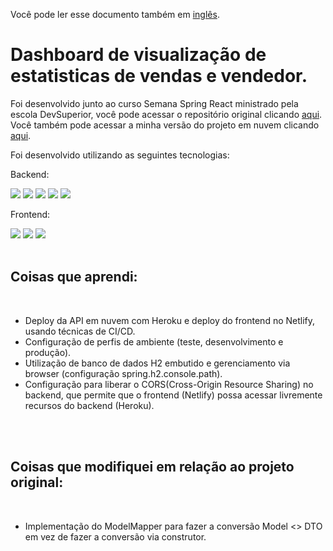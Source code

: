 Você pode ler esse documento também em [inglês](README-en.md).

# Dashboard de visualização de estatisticas de vendas e vendedor.

Foi desenvolvido junto ao curso Semana Spring React ministrado pela escola DevSuperior, você pode acessar o repositório original clicando [aqui](https://github.com/acenelio/projeto-sds3). 
<br/>
Você também pode acessar a minha versão do projeto em nuvem clicando [aqui](https://salesdashboardapi.netlify.app/).
<br/>

Foi desenvolvido utilizando as seguintes tecnologias: 
<br/>

Backend: 
<br/>

<img src="https://img.shields.io/badge/Java-ED8B00?style=for-the-badge&logo=java&logoColor=white"/>
<img src="https://img.shields.io/badge/Spring-6DB33F?style=for-the-badge&logo=spring&logoColor=white"/>
<img src="https://img.shields.io/badge/PostgreSQL-316192?style=for-the-badge&logo=postgresql&logoColor=white"/>
<img src="https://img.shields.io/badge/Postman-FF6C37?style=for-the-badge&logo=Postman&logoColor=white"/>
<img src="https://img.shields.io/badge/Heroku-430098?style=for-the-badge&logo=heroku&logoColor=white"/>

Frontend:
<br/>

<img src="https://img.shields.io/badge/React-20232A?style=for-the-badge&logo=react&logoColor=61DAFB"/>
<img src="https://img.shields.io/badge/Bootstrap-563D7C?style=for-the-badge&logo=bootstrap&logoColor=white"/>
<img src="https://img.shields.io/badge/Netlify-00C7B7?style=for-the-badge&logo=netlify&logoColor=white"/>
<br/>
<br/>

## Coisas que aprendi:
<br/>

- Deploy da API em nuvem com Heroku e deploy do frontend no Netlify, usando técnicas de CI/CD.
- Configuração de perfis de ambiente (teste, desenvolvimento e produção). <br/>
- Utilização de banco de dados H2 embutido e gerenciamento via browser (configuração spring.h2.console.path). <br/>
- Configuração para liberar o CORS(Cross-Origin Resource Sharing) no backend, que permite que o frontend (Netlify) possa acessar livremente recursos do backend (Heroku). <br/>
<br/>
<br/>

## Coisas que modifiquei em relação ao projeto original: 
<br/>

- Implementação do ModelMapper para fazer a conversão Model <> DTO em vez de fazer a conversão via construtor. <br/>
